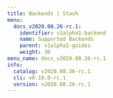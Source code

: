 ```yaml
---
title: Backends | Stash
menu:
  docs_v2020.08.26-rc.1:
    identifier: v1alpha1-backend
    name: Supported Backends
    parent: v1alpha1-guides
    weight: 30
menu_name: docs_v2020.08.26-rc.1
info:
  catalog: v2020.08.26-rc.1
  cli: v0.10.0-rc.1
  version: v2020.08.26-rc.1
---
```


